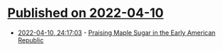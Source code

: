 # [Published on 2022-04-10](index.md)

* [2022-04-10, 24:17:03](https://news.ycombinator.com/item?id=30973370) - [Praising Maple Sugar in the Early American Republic](https://daily.jstor.org/praising-maple-sugar-in-the-early-american-republic/)
